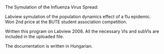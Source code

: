 The Symulation of the Influenza Virus Spread: 

Labview symulation of the population dynamics effect of a flu epidemic. Won 2nd price at the BUTE student association
competition. 

Written this program on Labview 2008. All the necessary VIs and subVIs are included in the uploaded file.

The documentation is written in Hungarian. 
